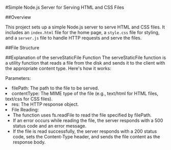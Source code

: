 #Simple Node.js Server for Serving HTML and CSS Files

##Overview

This project sets up a simple Node.js server to serve HTML and CSS files. It includes an `index.html` file for the home page, a `style.css` file for styling, and a `server.js` file to handle HTTP requests and serve the files.

##File Structure
 
 

##Explanation of the serveStaticFile Function
The serveStaticFile function is a utility function that reads a file from the disk and sends it to the client with the appropriate content type. Here's how it works:

Parameters:
<ul>
  
</ul>
<li>filePath: The path to the file to be served.</li>
<li>contentType: The MIME type of the file (e.g., text/html for HTML files, text/css for CSS files).</li>
<li>res: The HTTP response object.</li>
<li>File Reading:
  <ul>
<li>The function uses fs.readFile to read the file specified by filePath.</li>
<li>If an error occurs while reading the file, the server responds with a 500 status code and an error message.</li>
<li>If the file is read successfully, the server responds with a 200 status code, sets the Content-Type header, and sends the file content as the response body.</li>
  </ul>
</li>
</ul>


 
